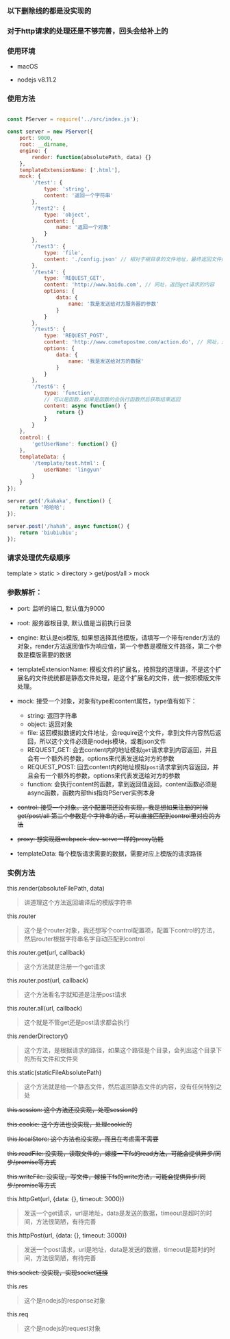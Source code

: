 ### 以下删除线的都是没实现的

### 对于http请求的处理还是不够完善，回头会给补上的

### 使用环境 

- macOS 

- nodejs  v8.11.2

### 使用方法

```js

const PServer = require('../src/index.js');

const server = new PServer({
    port: 9000,
    root: __dirname,
    engine: {
        render: function(absolutePath, data) {}
    },
    templateExtensionName: ['.html'],
    mock: {
        '/test': {
            type: 'string',
            content: '返回一个字符串'
        },
        '/test2': {
            type: 'object',
            content: {
                name: '返回一个对象'
            }
        },
        '/test3': {
            type: 'file',
            content: './config.json' // 相对于根目录的文件地址，最终返回文件内容
        },
        '/test4': {
            type: 'REQUEST_GET',
            content: 'http://www.baidu.com', // 网址，返回get请求的内容
            options: {
                data: {
                    name: '我是发送给对方服务器的参数'
                }
            }
        },
        '/test5': {
            type: 'REQUEST_POST',
            content: 'http://www.cometopostme.com/action.do', // 网址，返回post请求的内容，前提是人家支持获取数据哦
            options: {
                data: {
                    name: '我是发送给对方的数据'
                }
            }
        },
        '/test6': {
            type: 'function',
            // 可以是函数，如果是函数的会执行函数然后获取结果返回
            content: async function() {
                return {}
            }
        }
    },
    control: {
        'getUserName': function() {}
    },
    templateData: {
        '/template/test.html': {
            userName: 'lingyun'
        }
    }
});

server.get('/kakaka', function() {
    return '哈哈哈';
});

server.post('/hahah', async function() {
    return 'biubiubiu';
});

```

### 请求处理优先级顺序

template > static > directory > get/post/all > mock

### 参数解析：

- port: 监听的端口, 默认值为9000

- root: 服务器根目录, 默认值是当前执行目录

- engine: 默认是ejs模版, 如果想选择其他模版，请填写一个带有render方法的对象，render方法返回值作为响应值，第一个参数是模版文件路径，第二个参数是模版需要的数据

- templateExtensionName: 模板文件的扩展名，按照我的道理讲，不是这个扩展名的文件统统都是静态文件处理，是这个扩展名的文件，统一按照模版文件处理。

- mock: 接受一个对象，对象有type和content属性，type值有如下：
    - string: 返回字符串
    - object: 返回对象
    - file: 返回模拟数据的文件地址，会require这个文件，拿到文件内容然后返回，所以这个文件必须是nodejs模块，或者json文件
    - REQUEST_GET: 会去content内的地址模拟`get`请求拿到内容返回，并且会有一个额外的参数，options来代表发送给对方的参数
    - REQUEST_POST: 回去content内的地址模拟`post`请求拿到内容返回，并且会有一个额外的参数，options来代表发送给对方的参数
    - function: 会执行content的函数，拿到返回值返回，content函数必须是async函数，函数内部this指向PServer实例本身

- ~~control: 接受一个对象。这个配置项还没有实现，我是想如果注册的时候  get/post/all 第二个参数是个字符串的话，可以直接匹配到control里对应的方法~~

- ~~proxy: 想实现跟webpack-dev-serve一样的proxy功能~~

- templateData: 每个模版请求需要的数据，需要对应上模版的请求路径


### 实例方法

this.render(absoluteFilePath, data)

> 讲道理这个方法返回编译后的模版字符串

this.router

> 这个是个router对象，我还想写个control配置项，配置下control的方法，然后router根据字符串名字自动匹配到control

this.router.get(url, callback)

> 这个方法就是注册一个get请求

this.router.post(url, callback)

> 这个方法看名字就知道是注册post请求

this.router.all(url, callback)

> 这个就是不管get还是post请求都会执行

this.renderDirectory()

> 这个方法，是根据请求的路径，如果这个路径是个目录，会列出这个目录下的所有文件和文件夹

this.static(staticFileAbsolutePath)

> 这个方法就是给一个静态文件，然后返回静态文件的内容，没有任何特别之处

~~this.session: 这个方法还没实现，处理session的~~

~~this.cookie: 这个方法也没实现，处理cookie的~~

~~this.localStore: 这个方法也没实现，而且在考虑需不需要~~

~~this.readFile: 没实现，读取文件的，嫁接一下fs的read方法，可能会提供异步/同步/promise等方式~~

~~this.writeFile: 没实现，写文件，嫁接下fs的write方法，可能会提供异步/同步/promise等方式~~

this.httpGet(url, {data: {}, timeout: 3000})

> 发送一个get请求，url是地址，data是发送的数据，timeout是超时的时间，方法很简陋，有待完善

this.httpPost(url, {data: {}, timeout: 3000})

> 发送一个post请求，url是地址，data是发送的数据，timeout是超时的时间，方法很简陋，有待完善 

~~this.socket: 没实现，实现socket链接~~

this.res

> 这个是nodejs的response对象

this.req

> 这个是nodejs的request对象